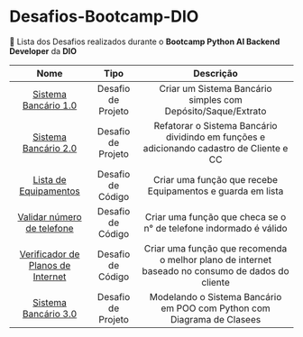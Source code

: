 # Desafios-Bootcamp-DIO
📑 Lista dos Desafios realizados durante o **Bootcamp Python AI Backend Developer** da **DIO**

| Nome   | Tipo       | Descrição                           |
| :----------: | :---------: | :----------------------------------:|
| [Sistema Bancário 1.0](https://github.com/felipetaranto/Desafios-Bootcamp-DIO/blob/main/Sistema%20Banc%C3%A1rio/sistemaBancario.py) | Desafio de Projeto | Criar um Sistema Bancário simples com Depósito/Saque/Extrato |
| [Sistema Bancário 2.0](https://github.com/felipetaranto/Desafios-Bootcamp-DIO/blob/main/Sistema%20Banc%C3%A1rio/sistemaBancario_v2.py) | Desafio de Projeto | Refatorar o Sistema Bancário dividindo em funções e adicionando cadastro de Cliente e CC |
| [Lista de Equipamentos](https://github.com/felipetaranto/Desafios-Bootcamp-DIO/blob/main/Desafios%20de%20C%C3%B3digo/Lista%20de%20Equipamentos.py) | Desafio de Código | Criar uma função que recebe Equipamentos e guarda em lista |
| [Validar número de telefone](https://github.com/felipetaranto/Desafios-Bootcamp-DIO/blob/main/Desafios%20de%20C%C3%B3digo/Validar%20N%C3%BAmero%20de%20Telefone.py) | Desafio de Código | Criar uma função que checa se o n° de telefone indormado é válido |
| [Verificador de Planos de Internet](https://github.com/felipetaranto/Desafios-Bootcamp-DIO/blob/main/Desafios%20de%20C%C3%B3digo/Verificador%20de%20Planos%20de%20Internet.py) | Desafio de Código | Criar uma função que recomenda o melhor plano de internet baseado no consumo de dados do cliente |
| [Sistema Bancário 3.0](https://github.com/felipetaranto/Desafios-Bootcamp-DIO/tree/main/Sistema%20Banc%C3%A1rio) | Desafio de Projeto |  Modelando o Sistema Bancário em POO com Python com Diagrama de Clasees |
